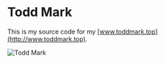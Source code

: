 # Todd Mark
This is my source code for my [www.toddmark.top](http://www.toddmark.top).

![Todd Mark](https://unsplash.it/1000)